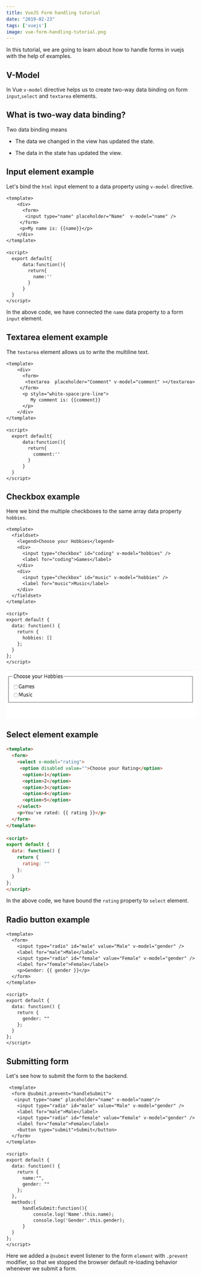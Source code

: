 ```yaml
---
title: VueJS Form handling tutorial
date: "2019-02-23"
tags: ['vuejs']
image: vue-form-handling-tutorial.png
---
```


In this tutorial, we are going to learn about how to handle forms in vuejs with the help of examples.


## V-Model

In Vue `v-model` directive helps us to create two-way data binding on form `input`,`select` and `textarea` elements.


## What is two-way data binding?

Two data binding means

- The data we changed in the view has updated the state.

- The data in the state has updated the view.



## Input element example

Let's bind the `html` input element to a data property using `v-model` directive.

```html{4,14}
<template>
    <div>
      <form>
       <input type="name" placeholder="Name"  v-model="name" />
     </form>
     <p>My name is: {{name}}</p>
    </div>
</template>

<script>
  export default{
      data:function(){
        return{
          name:''
        }
      }
  }
</script>
```

In the above code, we have connected the `name` data property to a form `input` element.

## Textarea element example

The `textarea` element allows us to write the multiline text.

```html{4}
<template>
    <div>
      <form>
       <textarea  placeholder="Comment" v-model="comment" ></textarea>
     </form>
      <p style="white-space:pre-line">
         My comment is: {{comment}}
      </p>
    </div>
</template>

<script>
  export default{
      data:function(){
        return{
          comment:''
        }
      }
  }
</script>
```

## Checkbox example

Here we bind the multiple checkboxes to the same array data property `hobbies`.

```html{5,9}
<template>
  <fieldset>
    <legend>Choose your Hobbies</legend>
    <div>
      <input type="checkbox" id="coding" v-model="hobbies" />
      <label for="coding">Games</label>
    </div>
    <div>
      <input type="checkbox" id="music" v-model="hobbies" />
      <label for="music">Music</label>
    </div>
  </fieldset>
</template>

<script>
export default {
  data: function() {
    return {
      hobbies: []
    };
  }
};
</script>
```
![vue-textarea-example](vue-textarea-example.png)

## Select element example

```html
<template>
  <form>
    <select v-model="rating">
     <option disabled value="">Choose your Rating</option>
      <option>1</option>
      <option>2</option>
      <option>3</option>
      <option>4</option>
      <option>5</option>
    </select>
    <p>You've rated: {{ rating }}</p>
  </form>
</template>

<script>
export default {
  data: function() {
    return {
      rating: ""
    };
  }
};
</script>
```

In the above code, we have bound the `rating` property to `select` element.


## Radio button example

```html{3,5}
<template>
  <form>
    <input type="radio" id="male" value="Male" v-model="gender" />
    <label for="male">Male</label>
    <input type="radio" id="female" value="Female" v-model="gender" />
    <label for="female">Female</label>
    <p>Gender: {{ gender }}</p>
  </form>
</template>

<script>
export default {
  data: function() {
    return {
      gender: ""
    };
  }
};
</script>
```

## Submitting form

Let's see how to submit the form to the backend.

```html{2}
 <template>
  <form @submit.prevent="handleSubmit">
   <input type="name" placeholder="name" v-model="name"/>
    <input type="radio" id="male" value="Male" v-model="gender" />
    <label for="male">Male</label>
    <input type="radio" id="female" value="Female" v-model="gender" />
    <label for="female">Female</label>
    <button type="submit">Submit</button>
  </form>
</template>

<script>
export default {
  data: function() {
    return {
      name:"",
      gender: ""
    };
  },
  methods:{
      handleSubmit:function(){
          console.log('Name'.this.name);
          console.log('Gender'.this.gender);
      }
  }
};
</script>
```

Here we added a `@submit` event listener to the form `element` with `.prevent` modifier, so that we stopped the browser default re-loading behavior whenever we submit a form.